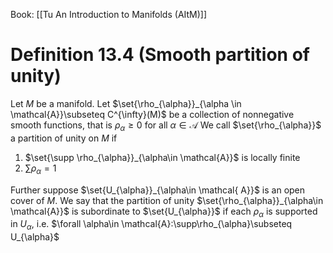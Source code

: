 Book: [[Tu An Introduction to Manifolds (AItM)]]
# Definition 13.4 (Smooth partition of unity)
Let $M$ be a manifold.
Let $\set{\rho_{\alpha}}_{\alpha \in \mathcal{A}}\subseteq C^{\infty}(M)$ be a collection of nonnegative smooth functions, that is $\rho_{\alpha}\geq 0$ for all $\alpha\in \mathcal{A}$
We call $\set{\rho_{\alpha}}$ a partition of unity on $M$ if 
1. $\set{\supp \rho_{\alpha}}_{\alpha\in \mathcal{A}}$ is locally finite
2. $\sum \rho_{\alpha}=1$

Further suppose $\set{U_{\alpha}}_{\alpha\in \mathcal{ A}}$ is an open cover of $M$.
We say that the partition of unity $\set{\rho_{\alpha}}_{\alpha\in \mathcal{A}}$ is subordinate to $\set{U_{\alpha}}$ if each $\rho_{\alpha}$ is supported in $U_{\alpha}$, i.e. $\forall \alpha\in \mathcal{A}:\supp\rho_{\alpha}\subseteq U_{\alpha}$
